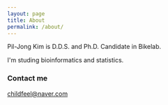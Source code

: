 ```yaml
---
layout: page
title: About
permalink: /about/
---
```


Pil-Jong Kim is D.D.S. and Ph.D. Candidate in Bikelab.

I'm studing bioinformatics and statistics.

### Contact me

[childfeel@naver.com](mailto:childfeel@naver.com)